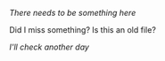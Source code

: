 *There needs to be something here*

Did I miss something? Is this an old file?

_I'll check another day_